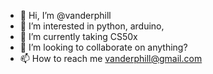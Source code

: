 - 👋 Hi, I’m @vanderphill
- 👀 I’m interested in python, arduino, 
- 🌱 I’m currently taking CS50x
- 💞️ I’m looking to collaborate on anything?
- 📫 How to reach me vanderphill@gmail.com

<!---
vanderphill/vanderphill is a ✨ special ✨ repository because its `README.md` (this file) appears on your GitHub profile.
You can click the Preview link to take a look at your changes.
--->
